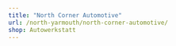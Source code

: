 ```yaml
---
title: "North Corner Automotive"
url: /north-yarmouth/north-corner-automotive/
shop: Autowerkstatt
---
```

